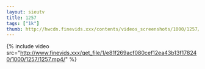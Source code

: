 ```yaml
--- 
layout: sieutv
title: 1257
tags: ["1k"]
thumb: http://hwcdn.finevids.xxx/contents/videos_screenshots/1000/1257/preview.mp4.jpg
---
```

{% include video src="http://www.finevids.xxx/get_file/1/e81f269acf080cef12ea43b13f178240/1000/1257/1257.mp4/" %} 
